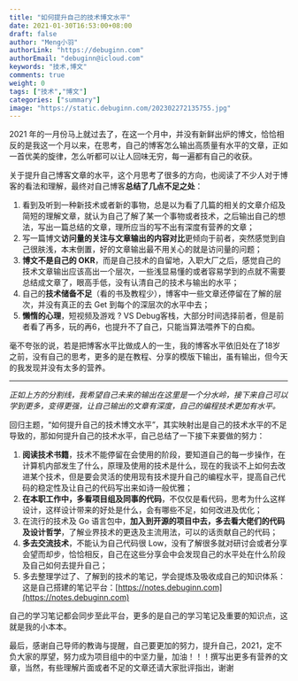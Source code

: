 ```yaml
---
title: "如何提升自己的技术博文水平"
date: 2021-01-30T16:53:00+08:00
draft: false
author: "Meng小羽"
authorLink: "https://debuginn.com"
authorEmail: "debuginn@icloud.com"
keywords: "技术,博文"
comments: true
weight: 0
tags: ["技术","博文"]
categories: ["summary"]
image: "https://static.debuginn.com/202302272135755.jpg"
---
```


2021 年的一月份马上就过去了，在这一个月中，并没有新鲜出炉的博文，恰恰相反的是我这一个月以来，在思考，自己的博客怎么输出高质量有水平的文章，正如一首优美的旋律，怎么听都可以让人回味无穷，每一遍都有自己的收获。

关于提升自己博客文章的水平，这个月思考了很多的方向，也阅读了不少人对于博客的看法和理解，最终对自己博客**总结了几点不足之处**：

1. 看到及听到一种新技术或者新的事物，总是以为看了几篇的相关的文章介绍及简短的理解文章，就认为自己了解了某一个事物或者技术，之后输出自己的想法，写出一篇总结的文章，理所应当的写不出有深度有营养的文章； 
2. 写一篇博文**访问量的关注与文章输出的内容对比**更倾向于前者，突然感觉到自己很肤浅，本末倒置，好的文章输出最不用关心的就是访问量的问题； 
3. **博文不是自己的 OKR**，而是自己技术的自留地，入职大厂之后，感觉自己的技术文章输出应该高出一个层次，一些浅显易懂的或者容易学到的点就不需要总结成文章了，眼高手低，没有认清自己的技术与输出的水平； 
4. 自己的**技术储备不足**（看的书及教程少），博客中一些文章还停留在了解的层次，并没有真正的去 Get 到每个的深层次的水平中去； 
5. **懒惰的心理**，短视频及游戏 ? VS Debug客栈，大部分时间选择前者，但是前者看了再多，玩的再6，也提升不了自己，只能当算法喂养下的白痴。

毫不夸张的说，若是把博客水平比做成人的一生，我的博客水平依旧处在了18岁之前，没有自己的思考，更多的是在教程、分享的模版下输出，虽有输出，但今天的我发现并没有太多的营养。

------

_正如上方的分割线，我希望自己未来的输出在这里是一个分水岭，接下来自己可以学到更多，变得更强，让自己输出的文章有深度，自己的编程技术更加有水平。_

回归主题，“如何提升自己的技术博文水平”，其实映射出是自己的技术水平的不足导致的，那如何提升自己的技术水平，自己总结了一下接下来要做的努力：

1. **阅读技术书籍**，技术不能停留在会使用的阶段，要知道自己的每一步操作，在计算机内部发生了什么，原理及使用的技术是什么，现在的我谈不上如何去改进某个技术，但是要会灵活的使用现有技术提升自己的编程水平，提高自己代码的稳定性及让自己的代码写出来如诗一般优雅； 
2. **在本职工作中，多看项目组及同事的代码**，不仅仅是看代码，思考为什么这样设计，这样设计带来的好处是什么，会有哪些不足，如何改进及优化； 
3. 在流行的技术及 Go 语言包中，**加入到开源的项目中去，多去看大佬们的代码及设计哲学**，了解业界技术的更迭及主流用法，可以的话贡献自己的代码； 
4. **多去交流技术**，不能认为自己代码很 Low，没有了解很多就对研讨会或者分享会望而却步，恰恰相反，自己在这些分享会中会发现自己的水平处在什么阶段及自己如何去提升自己； 
5. 多去整理学过了、了解到的技术的笔记，学会提炼及吸收成自己的知识体系： 这是自己搭建的笔记平台：[https://notes.debuginn.com](https://notes.debuginn.com)

自己的学习笔记都会同步至此平台，更多的是自己的学习笔记及重要的知识点，这就是我的小本本。

最后，感谢自己导师的教诲与提醒，自己要更加的努力，提升自己，2021，定不负大家的厚望，努力成为项目组中的中坚力量，加油！！！撰写出更多有营养的文章，当然，有些理解片面或者不足的文章还请大家批评指出，谢谢